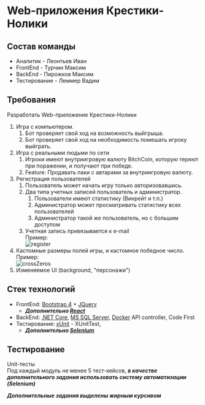 # Web-приложения Крестики-Нолики

## Состав команды
+ Аналитик - Леонтьев Иван
+ FrontEnd - Турчин Максим
+ BackEnd - Пирожков Максим
+ Тестирование - Леммер Вадим

## Требования
  Разработать Web-приложение Крестики-Нолики
  1. Игра с компьютером.
      1.  Бот проверяет свой ход на возможность выйгрыша.
      2.  Бот проверяет свой ход на необходимость помешать игроку выйграть.
  2. Игра с реальными людьми по сети
      1.  Игроки имеют внутриигровую валюту BitchCoin, которую теряют при поражении, и получают при победе.
      2.  Feature: Продавать паки с автарами за внутриигровую валюту.
  3. Регистрация пользователей
      1.  Пользователь может начать игру только авторизовавшись.
      2.  Два типа учетных записей пользователь и администратор.
          1. Пользователи имеют статистику (Винрейт и т.п.)
          2. Администратор может просматривать статистику всех пользователей
          3. Администратор такой же пользователь, но с большим доступом
       3.  Учетная запись привязывается к e-mail
  <br/>Пример:<br/>
  ![register](https://w3hubs.com/wp-content/uploads/2018/09/Login-and-Registration-Form-In-Bootstrap-4-1024x495.jpg)
  4.  Кастомные размеры полей игры, и кастомное победное число.
  <br/>Пример:<br/>
  ![crossZeros](https://monateka.com/images/112180.jpg)
  5.  Изменяемое UI (background, "персонажи")
  
## Стек технологий
  + FrontEnd: [Bootstrap 4](https://bootstrap-4.ru/) + [JQuery](https://jquery.com/) 
    + ***Дополнительно [React](https://reactjs.org/)***
  + BackEnd: [.NET Core](https://docs.microsoft.com/ru-ru/dotnet/core/), [MS SQL Server](https://www.microsoft.com/ru-ru/sql-server/sql-server-2016), [Docker](https://www.docker.com/) API controller, Code First
  + Тестирование: [xUnit](https://xunit.net/) - XUnitTest, 
    + ***Дополнительно [Selenium](https://www.seleniumhq.org/)***
  
## Тестирование
   Unit-тесты </br>
   Под каждый модуль не менее 5 тест-кейсов, ***в качестве дополнительного задания использовать систему автоматизации (Selenium)***


***Дополнительные задания выделены жирным курсивом***
